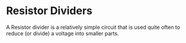 # Resistor Dividers

A Resistor divider is a relatively simple circuit that is used quite often to reduce (or divide) a voltage into smaller parts.  
